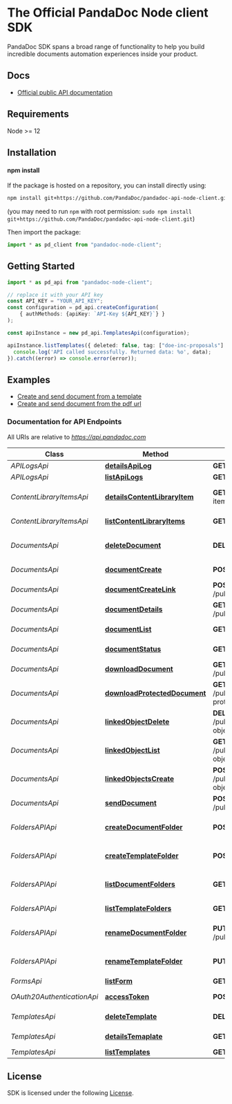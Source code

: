 # The Official PandaDoc Node client SDK
PandaDoc SDK spans a broad range of functionality to help you build incredible documents automation experiences inside your product.

## Docs
- [Official public API documentation](https://developers.pandadoc.com/reference/about)

## Requirements
Node >= 12

## Installation
#### npm install
If the package is hosted on a repository, you can install directly using:
```sh
npm install git+https://github.com/PandaDoc/pandadoc-api-node-client.git
```
(you may need to run `npm` with root permission: `sudo npm install git+https://github.com/PandaDoc/pandadoc-api-node-client.git`)

Then import the package:
```typescript
import * as pd_client from "pandadoc-node-client";
```

## Getting Started

```typescript
import * as pd_api from "pandadoc-node-client";

// replace it with your API key
const API_KEY = "YOUR_API_KEY";
const configuration = pd_api.createConfiguration(
    { authMethods: {apiKey: `API-Key ${API_KEY}`} }
);

const apiInstance = new pd_api.TemplatesApi(configuration);

apiInstance.listTemplates({ deleted: false, tag: ["doe-inc-proposals"] }).then((data) => {
  console.log('API called successfully. Returned data: %o', data);
}).catch((error) => console.error(error));
```

## Examples
- [Create and send document from a template](examples/createDocumentFromPandadocTemplateAndSend.ts)
- [Create and send document from the pdf url](examples/createDocumentFromPdfUrlAndSend.ts)

### Documentation for API Endpoints
All URIs are relative to *https://api.pandadoc.com*

Class | Method | HTTP request | Description
------------ | ------------- | ------------- | -------------
*APILogsApi* | [**detailsApiLog**](docs/APILogsApi.md#detailsApiLog) | **GET** /public/v1/logs/{id} | Details API Log
*APILogsApi* | [**listApiLogs**](docs/APILogsApi.md#listApiLogs) | **GET** /public/v1/logs | List API Log
*ContentLibraryItemsApi* | [**detailsContentLibraryItem**](docs/ContentLibraryItemsApi.md#detailscontentlibraryitem) | **GET** /public/v1/content-library-items/{id}/details | Details Content Library Item
*ContentLibraryItemsApi* | [**listContentLibraryItems**](docs/ContentLibraryItemsApi.md#listcontentlibraryitems) | **GET** /public/v1/content-library-items | List Content Library Item
*DocumentsApi* | [**deleteDocument**](docs/DocumentsApi.md#deletedocument) | **DELETE** /public/v1/documents/{id} | Delete document by id
*DocumentsApi* | [**documentCreate**](docs/DocumentsApi.md#documentcreate) | **POST** /public/v1/documents | Create document
*DocumentsApi* | [**documentCreateLink**](docs/DocumentsApi.md#documentcreatelink) | **POST** /public/v1/documents/{id}/session | Create a Document Link
*DocumentsApi* | [**documentDetails**](docs/DocumentsApi.md#documentdetails) | **GET** /public/v1/documents/{id}/details | Document details
*DocumentsApi* | [**documentList**](docs/DocumentsApi.md#documentlist) | **GET** /public/v1/documents | List documents
*DocumentsApi* | [**documentStatus**](docs/DocumentsApi.md#documentstatus) | **GET** /public/v1/documents/{id} | Document status
*DocumentsApi* | [**downloadDocument**](docs/DocumentsApi.md#downloaddocument) | **GET** /public/v1/documents/{id}/download | Document download
*DocumentsApi* | [**downloadProtectedDocument**](docs/DocumentsApi.md#downloadprotecteddocument) | **GET** /public/v1/documents/{id}/download-protected | Download document protected
*DocumentsApi* | [**linkedObjectDelete**](docs/DocumentsApi.md#linkedobjectdelete) | **DELETE** /public/v1/documents/{id}/linked-objects/{linked_object_id} | Delete Linked Object
*DocumentsApi* | [**linkedObjectList**](docs/DocumentsApi.md#linkedobjectlist) | **GET** /public/v1/documents/{id}/linked-objects | List Linked Objects
*DocumentsApi* | [**linkedObjectsCreate**](docs/DocumentsApi.md#linkedobjectscreate) | **POST** /public/v1/documents/{id}/linked-objects | Create Linked Object
*DocumentsApi* | [**sendDocument**](docs/DocumentsApi.md#senddocument) | **POST** /public/v1/documents/{id}/send | Send Document
*FoldersAPIApi* | [**createDocumentFolder**](docs/FoldersAPIApi.md#createdocumentfolder) | **POST** /public/v1/documents/folders | Create Documents Folder
*FoldersAPIApi* | [**createTemplateFolder**](docs/FoldersAPIApi.md#createtemplatefolder) | **POST** /public/v1/templates/folders | Create Templates Folder
*FoldersAPIApi* | [**listDocumentFolders**](docs/FoldersAPIApi.md#listdocumentfolders) | **GET** /public/v1/documents/folders | List Documents Folders
*FoldersAPIApi* | [**listTemplateFolders**](docs/FoldersAPIApi.md#listtemplatefolders) | **GET** /public/v1/templates/folders | List Templates Folders
*FoldersAPIApi* | [**renameDocumentFolder**](docs/FoldersAPIApi.md#renamedocumentfolder) | **PUT** /public/v1/documents/folders/{id} | Rename Documents Folder
*FoldersAPIApi* | [**renameTemplateFolder**](docs/FoldersAPIApi.md#renametemplatefolder) | **PUT** /public/v1/templates/folders/{id} | Rename Templates Folder
*FormsApi* | [**listForm**](docs/FormsApi.md#listform) | **GET** /public/v1/forms | Forms
*OAuth20AuthenticationApi* | [**accessToken**](docs/OAuth20AuthenticationApi.md#accesstoken) | **POST** /oauth2/access_token | Create/Refresh Access Token
*TemplatesApi* | [**deleteTemplate**](docs/TemplatesApi.md#deletetemplate) | **DELETE** /public/v1/templates/{id} | Delete Template
*TemplatesApi* | [**detailsTemaplate**](docs/TemplatesApi.md#detailstemaplate) | **GET** /public/v1/templates/{id}/details | Details Template
*TemplatesApi* | [**listTemplates**](docs/TemplatesApi.md#listtemplates) | **GET** /public/v1/templates | List Templates


## License
SDK is licensed under the following [License](LICENSE).